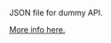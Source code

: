 JSON file for dummy API.

[More info here.](https://my-json-server.typicode.com/emcoffey3/sampleapi)
